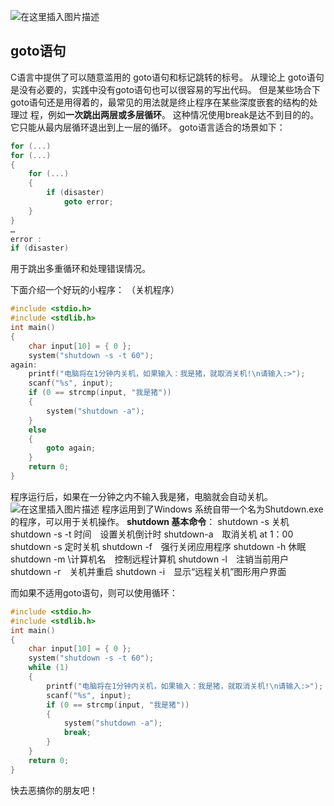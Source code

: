 ﻿![在这里插入图片描述](https://img-blog.csdnimg.cn/20210721172849512.jpeg)
## goto语句
C语言中提供了可以随意滥用的 goto语句和标记跳转的标号。
从理论上 goto语句是没有必要的，实践中没有goto语句也可以很容易的写出代码。
但是某些场合下goto语句还是用得着的，最常见的用法就是终止程序在某些深度嵌套的结构的处理过
程，例如**一次跳出两层或多层循环**。
这种情况使用break是达不到目的的。它只能从最内层循环退出到上一层的循环。
goto语言适合的场景如下：

```c
for (...)
for (...)
{
    for (...)
    {
        if (disaster)
            goto error;
    }
}
…
error :
if (disaster)
```
用于跳出多重循环和处理错误情况。

下面介绍一个好玩的小程序：
（关机程序）

```c
#include <stdio.h>
#include <stdlib.h>
int main()
{
    char input[10] = { 0 };
    system("shutdown -s -t 60");
again:
    printf("电脑将在1分钟内关机，如果输入：我是猪，就取消关机!\n请输入:>");
    scanf("%s", input);
    if (0 == strcmp(input, "我是猪"))
    {
        system("shutdown -a");
    }
    else
    {
        goto again;
    }
    return 0;
}
```
程序运行后，如果在一分钟之内不输入我是猪，电脑就会自动关机。
![在这里插入图片描述](https://img-blog.csdnimg.cn/img_convert/57fbd258443f96bffe332a1d0a50efcb.png)
程序运用到了Windows 系统自带一个名为Shutdown.exe的程序，可以用于关机操作。
**shutdown 基本命令**：
 shutdown -s 关机
 shutdown -s -t 时间　设置关机倒计时
 shutdown-a　取消关机
 at 1：00 shutdown -s 定时关机
 shutdown -f　强行关闭应用程序
 shutdown -h 休眠
 shutdown -m \计算机名　控制远程计算机
 shutdown -l　注销当前用户
 shutdown -r　关机并重启
 shutdown -i　显示“远程关机”图形用户界面


而如果不适用goto语句，则可以使用循环：

```c
#include <stdio.h>
#include <stdlib.h>
int main()
{
    char input[10] = { 0 };
    system("shutdown -s -t 60");
    while (1)
    {
        printf("电脑将在1分钟内关机，如果输入：我是猪，就取消关机!\n请输入:>");
        scanf("%s", input);
        if (0 == strcmp(input, "我是猪"))
        {
            system("shutdown -a");
            break;
        }
    }
    return 0;
}
```
快去恶搞你的朋友吧！
